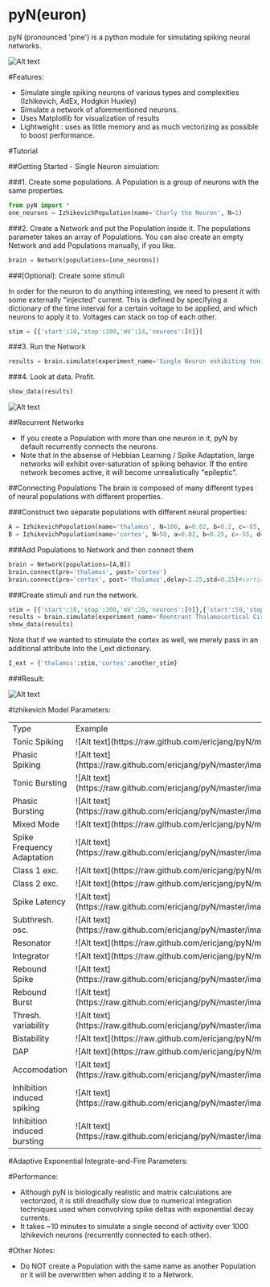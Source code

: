 pyN(euron)
===

pyN (pronounced 'pine') is a python module for simulating spiking neural networks.

![Alt text](https://raw.github.com/ericjang/pyN/master/images/spike_freq_adapt_net.png)

#Features:

- Simulate single spiking neurons of various types and complexities (Izhikevich, AdEx, Hodgkin Huxley)
- Simulate a network of aforementioned neurons.
- Uses Matplotlib for visualization of results
- Lightweight : uses as little memory and as much vectorizing as possible to boost performance.

#Tutorial

##Getting Started - Single Neuron simulation:

###1. Create some populations.
A Population is a group of neurons with the same properties.

```python
from pyN import *
one_neurons = IzhikevichPopulation(name='Charly the Neuron', N=1)
```

###2. Create a Network and put the Population inside it.
The populations parameter takes an array of Populations. You can also create an empty Network and add Populations manually, if you like.

```python
brain = Network(populations=[one_neurons])
```
###[Optional]: Create some stimuli

In order for the neuron to do anything interesting, we need to present it with some externally "injected" current. This is defined by specifying a dictionary of the time interval for a certain voltage to be applied, and which neurons to apply it to. Voltages can stack on top of each other.

```python
stim = [{'start':10,'stop':100,'mV':14,'neurons':[0]}]
```

###3. Run the Network

```python
results = brain.simulate(experiment_name='Single Neuron exhibiting tonic spiking',T=100,dt=0.25,integration_time=30,I_ext={'Charly the Neuron':stim}, save_data='../data/', properties_to_save=['v','u','psc','I_ext'])
```

###4. Look at data. Profit.

```python
show_data(results)
```

![Alt text](https://raw.github.com/ericjang/pyN/master/images/single_tonic_spiking.png)

##Recurrent Networks

- If you create a Population with more than one neuron in it, pyN by default recurrently connects the neurons.
- Note that in the absense of Hebbian Learning / Spike Adaptation, large networks will exhibit over-saturation of spiking behavior. If the entire network becomes active, it will become unrealistically "epileptic".


##Connecting Populations
The brain is composed of many different types of neural populations with different properties.

###Construct two separate populations with different neural properties:

```python
A = IzhikevichPopulation(name='thalamus', N=100, a=0.02, b=0.2, c=-65, d=6, v0=-70, u0=None)#tonic spiking
B = IzhikevichPopulation(name='cortex', N=50, a=0.02, b=0.25, c=-55, d=0.05, v0=-70, u0=None)#phasic bursting
```

###Add Populations to Network and then connect them

```python
brain = Network(populations=[A,B])
brain.connect(pre='thalamus', post='cortex')
brain.connect(pre='cortex', post='thalamus',delay=2.25,std=0.25)#corticothalamic loop longer than thalamocortical loop
```

###Create stimuli and run the network.

```python
stim = [{'start':10,'stop':200,'mV':20,'neurons':[0]},{'start':50,'stop':300,'mV':30,'neurons':[i for i in range(3)]}]
results = brain.simulate(experiment_name='Reentrant Thalamocortical Circuit',T=600,dt=0.25, integration_time=30, I_ext={'thalamus':stim}, save_data='../data/', properties_to_save=['v','u','psc','I_ext'])
show_data(results)
```

Note that if we wanted to stimulate the cortex as well, we merely pass in an additional attribute into the I_ext dictionary.

```python
I_ext = {'thalamus':stim,'cortex':another_stim}
```

###Result:

![Alt text](https://raw.github.com/ericjang/pyN/master/images/thalamocortical-driving.png)


#Izhikevich Model Parameters:

<table>
    <tr>
        <td>Type</td>
        <td>Example</td>
        <td>a</td>
        <td>b</td>
        <td>c</td>
        <td>d</td>
        <td>v0</td>
        <td>u0</td>
    </tr>
    <tr>
        <td>Tonic Spiking</td>
        <td>![Alt text](https://raw.github.com/ericjang/pyN/master/images/tonic_spiking.png)</td>
        <td>0.02</td>
        <td>0.2</td>
        <td>-65</td>
        <td>6</td>
        <td>-70</td>
        <td></td>
    </tr>
    <tr>
        <td>Phasic Spiking</td>
        <td>![Alt text](https://raw.github.com/ericjang/pyN/master/images/phasic_spiking.png)</td>
        <td>0.02</td>
        <td>0.25</td>
        <td>-65</td>
        <td>6</td>
        <td>-64</td>
        <td>u0</td>
    </tr>
    <tr>
        <td>Tonic Bursting</td>
        <td>![Alt text](https://raw.github.com/ericjang/pyN/master/images/tonic_bursting.png)</td>
        <td>0.02</td>
        <td>0.25</td>
        <td>-50</td>
        <td>d</td>
        <td>2</td>
        <td>-70</td>
    </tr>
    <tr>
        <td>Phasic Bursting</td>
        <td>![Alt text](https://raw.github.com/ericjang/pyN/master/images/phasic_bursting.png)</td>
        <td>0.02</td>
        <td>0.25</td>
        <td>-55</td>
        <td>0.05</td>
        <td>-70</td>
        <td></td>
    </tr>
    <tr>
        <td>Mixed Mode</td>
        <td>![Alt text](https://raw.github.com/ericjang/pyN/master/images/mixed_mode.png)</td>
        <td>0.02</td>
        <td>0.2</td>
        <td>-55</td>
        <td>6</td>
        <td>-60</td>
        <td></td>
    </tr>
    <tr>
        <td>Spike Frequency Adaptation</td>
        <td>![Alt text](https://raw.github.com/ericjang/pyN/master/images/spike_freq_adapt.png)</td>
        <td>0.01</td>
        <td>0.2</td>
        <td>-65</td>
        <td>8</td>
        <td>-70</td>
        <td></td>
    </tr>
    <tr>
        <td>Class 1 exc.</td>
        <td>![Alt text](https://raw.github.com/ericjang/pyN/master/images/class1_exc.png)</td>
        <td>0.02</td>
        <td>-0.1</td>
        <td>-55</td>
        <td>6</td>
        <td>-60</td>
        <td></td>
    </tr>
    <tr>
        <td>Class 2 exc.</td>
        <td>![Alt text](https://raw.github.com/ericjang/pyN/master/images/class2_exc_.png)</td>
        <td>0.2</td>
        <td>0.26</td>
        <td>-65</td>
        <td>0</td>
        <td>-64</td>
        <td></td>
    </tr>
    <tr>
        <td>Spike Latency</td>
        <td>![Alt text](https://raw.github.com/ericjang/pyN/master/images/spike_latency_.png)</td>
        <td>0.02</td>
        <td>0.2</td>
        <td>-65</td>
        <td>6</td>
        <td>-70</td>
        <td></td>
    </tr>
    <tr>
        <td>Subthresh. osc.</td>
        <td>![Alt text](https://raw.github.com/ericjang/pyN/master/images/subthresh_osc_.png)</td>
        <td>0.05</td>
        <td>0.26</td>
        <td>-60</td>
        <td>0</td>
        <td>-62</td>
        <td></td>
    </tr>
    <tr>
        <td>Resonator</td>
        <td>![Alt text](https://raw.github.com/ericjang/pyN/master/images/resonator.png)</td>
        <td>0.1</td>
        <td>0.26</td>
        <td>-60</td>
        <td>-1</td>
        <td>-62</td>
        <td></td>
    </tr>
    <tr>
        <td>Integrator</td>
        <td>![Alt text](https://raw.github.com/ericjang/pyN/master/images/integrator.png)</td>
        <td>0.02</td>
        <td>-0.1</td>
        <td>-55</td>
        <td>6</td>
        <td>-60</td>
        <td></td>
    </tr>
    <tr>
        <td>Rebound Spike</td>
        <td>![Alt text](https://raw.github.com/ericjang/pyN/master/images/rebound_spike_.png)</td>
        <td>0.03</td>
        <td>0.25</td>
        <td>-60</td>
        <td>4</td>
        <td>-64</td>
        <td></td>
    </tr>
    <tr>
        <td>Rebound Burst</td>
        <td>![Alt text](https://raw.github.com/ericjang/pyN/master/images/rebound_burst_.png)</td>
        <td>0.03</td>
        <td>0.25</td>
        <td>-52</td>
        <td>0</td>
        <td>-64</td>
        <td></td>
    </tr>
    <tr>
        <td>Thresh. variability</td>
        <td>![Alt text](https://raw.github.com/ericjang/pyN/master/images/thresh_variability.png)</td>
        <td>0.03</td>
        <td>0.25</td>
        <td>-60</td>
        <td>4</td>
        <td>-64</td>
        <td></td>
    </tr>
    <tr>
        <td>Bistability</td>
        <td>![Alt text](https://raw.github.com/ericjang/pyN/master/images/bistability.png)</td>
        <td>0.1</td>
        <td>0.26</td>
        <td>-60</td>
        <td>0</td>
        <td>-61</td>
        <td></td>
    </tr>
    <tr>
        <td>DAP</td>
        <td>![Alt text](https://raw.github.com/ericjang/pyN/master/images/DAP.png)</td>
        <td>1</td>
        <td>0.2</td>
        <td>-60</td>
        <td>-21</td>
        <td>-70</td>
        <td></td>
    </tr>
    <tr>
        <td>Accomodation</td>
        <td>![Alt text](https://raw.github.com/ericjang/pyN/master/images/accomodation.png)</td>
        <td>0.02</td>
        <td>1</td>
        <td>-55</td>
        <td>4</td>
        <td>-65</td>
        <td>-16</td>
    </tr>
    <tr>
        <td>Inhibition induced spiking</td>
        <td>![Alt text](https://raw.github.com/ericjang/pyN/master/images/inhib_induced_spiking.png)</td>
        <td>0.02</td>
        <td>-1</td>
        <td>-60</td>
        <td>8</td>
        <td>-63.8</td>
        <td></td>
    </tr>
    <tr>
        <td>Inhibition induced bursting</td>
        <td>![Alt text](https://raw.github.com/ericjang/pyN/master/images/inhib_induced_bursting.png)</td>
        <td>-0.026</td>
        <td>-1</td>
        <td>-45</td>
        <td>-</td>
        <td>-63.8</td>
    </tr>
</table>

#Adaptive Exponential Integrate-and-Fire Parameters:


#Performance:
  - Although pyN is biologically realistic and matrix calculations are vectorized, it is still dreadfully slow due to numerical integration techniques used when convolving spike deltas with exponential decay currents.
  - It takes ~10 minutes to simulate a single second of activity over 1000 Izhikevich neurons (recurrently connected to each other).

#Other Notes:
  - Do NOT create a Population with the same name as another Population or it will be overwritten when adding it to a Network.
